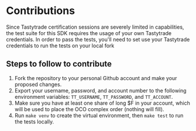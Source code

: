 # Contributions

Since Tastytrade certification sessions are severely limited in capabilities, the test suite for this SDK requires the usage of your own Tastytrade credentials. In order to pass the tests, you'll need to set use your Tastytrade credentials to run the tests on your local fork

## Steps to follow to contribute

1. Fork the repository to your personal Github account and make your proposed changes.
2. Export your username, password, and account number to the following environment variables: `TT_USERNAME`, `TT_PASSWORD`, and `TT_ACCOUNT`.
3. Make sure you have at least one share of long $F in your account, which will be used to place the OCO complex order (nothing will fill).
4. Run `make venv` to create the virtual environment, then `make test` to run the tests locally.
